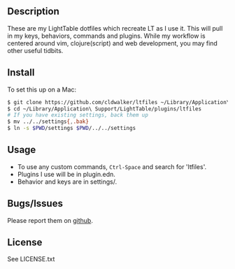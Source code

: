 ## Description

These are my LightTable dotfiles which recreate LT as I use it. This will pull in my keys,
behaviors, commands and plugins.  While my workflow is centered around vim, clojure(script) and web
development, you may find other useful tidbits.

## Install

To set this up on a Mac:

```sh
$ git clone https://github.com/cldwalker/ltfiles ~/Library/Application\ Support/LightTable/plugins
$ cd ~/Library/Application\ Support/LightTable/plugins/ltfiles
# If you have existing settings, back them up
$ mv ../../settings{,.bak}
$ ln -s $PWD/settings $PWD/../../settings
```

## Usage

* To use any custom commands, `Ctrl-Space` and search for 'ltfiles'.
* Plugins I use will be in plugin.edn.
* Behavior and keys are in settings/.

## Bugs/Issues

Please report them on [github](https://github.com/cldwalker/ltfiles).

## License
See LICENSE.txt
